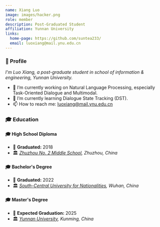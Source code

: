 ```yaml
---
name: Xiang Luo
image: images/hacker.png
role: member
description: Post-Graduated Student
affiliation: Yunnan University
links:
  home-page: https://github.com/suntea233/
  email: luoxiang@mail.ynu.edu.cn
---
```

### 👋 Profile

*I'm Luo Xiang, a post-graduate student in school of information & engineering, Yunnan University.*

- 🔭 I’m currently working on Natural Language Processing, especially Task-Oriented Dialogue and Multimodal.
- 🌱 I’m currently learning Dialogue State Tracking (DST).
- 📫 How to reach me: luoxiang@mail.ynu.edu.cn



### 🎓 Education
#### 🎓 High School Diploma
- 📅 **Graduated:** 2018
- 🏛️ *[Zhuzhou No. 2 Middle School](https://zz2z.com/), Zhuzhou, China*
  
#### 🎓 Bachelor's Degree
- 📅 **Graduated:** 2022
- 🏛️ *[South-Central University for Nationalities](https://www.scuec.edu.cn/), Wuhan, China*
  
#### 🎓 Master's Degree
- 📅 **Expected Graduation:** 2025
- 🏛️ *[Yunnan University](https://www.ynu.edu.cn/), Kunming, China*

